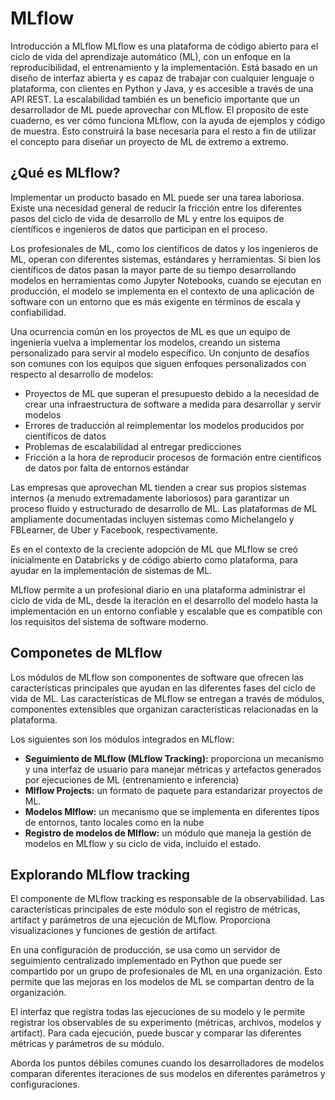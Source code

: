 # MLflow
Introducción a MLflow  MLflow es una plataforma de código abierto para el ciclo de vida del aprendizaje automático (ML), con un enfoque en la reproducibilidad, el entrenamiento y la implementación. Está basado en un diseño de interfaz abierta y es capaz de trabajar con cualquier lenguaje o plataforma, con clientes en Python y Java, y es accesible a través de una API REST. La escalabilidad también es un beneficio importante que un desarrollador de ML puede aprovechar con MLflow.  El proposito de este cuaderno,  es ver cómo funciona MLflow, con la ayuda de ejemplos y código de muestra. Esto construirá la base necesaria para el resto a fin de utilizar el concepto para diseñar un proyecto de ML de extremo a extremo.

## **¿Qué es MLflow?**
Implementar un producto basado en ML puede ser una tarea laboriosa. Existe una necesidad general de reducir la fricción entre los diferentes pasos del ciclo de vida de desarrollo de ML y entre los equipos de científicos e ingenieros de datos que participan en el proceso.

Los profesionales de ML, como los científicos de datos y los ingenieros de ML, operan con diferentes sistemas, estándares y herramientas. Si bien los científicos de datos pasan la mayor parte de su tiempo desarrollando modelos en herramientas como Jupyter Notebooks, cuando se ejecutan en producción, el modelo se implementa en el contexto de una aplicación de software con un entorno que es más exigente en términos de escala y confiabilidad.

Una ocurrencia común en los proyectos de ML es que un equipo de ingeniería vuelva a implementar los modelos, creando un sistema personalizado para servir al modelo específico. Un conjunto de desafíos son comunes con los equipos que siguen enfoques personalizados con respecto al desarrollo de modelos:
* Proyectos de ML que superan el presupuesto debido a la necesidad de crear una infraestructura de software a medida para desarrollar y servir modelos
* Errores de traducción al reimplementar los modelos producidos por científicos de datos
* Problemas de escalabilidad al entregar predicciones
* Fricción a la hora de reproducir procesos de formación entre científicos de datos por falta de entornos estándar

Las empresas que aprovechan ML tienden a crear sus propios sistemas internos (a menudo extremadamente laboriosos) para garantizar un proceso fluido y estructurado de desarrollo de ML. Las plataformas de ML ampliamente documentadas incluyen sistemas como Michelangelo y FBLearner, de Uber y Facebook, respectivamente.

Es en el contexto de la creciente adopción de ML que MLflow se creó inicialmente en Databricks y de código abierto como plataforma, para ayudar en la implementación de sistemas de ML.

MLflow permite a un profesional diario en una plataforma administrar el ciclo de vida de ML, desde la iteración en el desarrollo del modelo hasta la implementación en un entorno confiable y escalable que es compatible con los requisitos del sistema de software moderno.

## Componetes de MLflow
Los módulos de MLflow son componentes de software que ofrecen las características principales que ayudan en las diferentes fases del ciclo de vida de ML. Las características de MLflow se entregan a través de módulos, componentes extensibles que organizan características relacionadas en la plataforma.

Los siguientes son los módulos integrados en MLflow:
* **Seguimiento de MLflow (MLflow Tracking):** proporciona un mecanismo y una interfaz de usuario para manejar métricas y artefactos generados por ejecuciones de ML (entrenamiento e inferencia)
* **Mlflow Projects:** un formato de paquete para estandarizar proyectos de ML.
* **Modelos Mlflow:** un mecanismo que se implementa en diferentes tipos de entornos, tanto locales como en la nube
* **Registro de modelos de Mlflow:** un módulo que maneja la gestión de modelos en MLflow y su ciclo de vida, incluido el estado.

## **Explorando MLflow tracking**
El componente de MLflow tracking es responsable de la observabilidad. Las características principales de este módulo son el registro de métricas, artifact y parámetros de una ejecución de MLflow. Proporciona visualizaciones y funciones de gestión de artifact.

En una configuración de producción, se usa como un servidor de seguimiento centralizado implementado en Python que puede ser compartido por un grupo de profesionales de ML en una organización. Esto permite que las mejoras en los modelos de ML se compartan dentro de la organización.

El interfaz que registra todas las ejecuciones de su modelo y le permite registrar los observables de su experimento (métricas, archivos, modelos y artifact). Para cada ejecución, puede buscar y comparar las diferentes métricas y parámetros de su módulo.

Aborda los puntos débiles comunes cuando los desarrolladores de modelos comparan diferentes iteraciones de sus modelos en diferentes parámetros y configuraciones.
